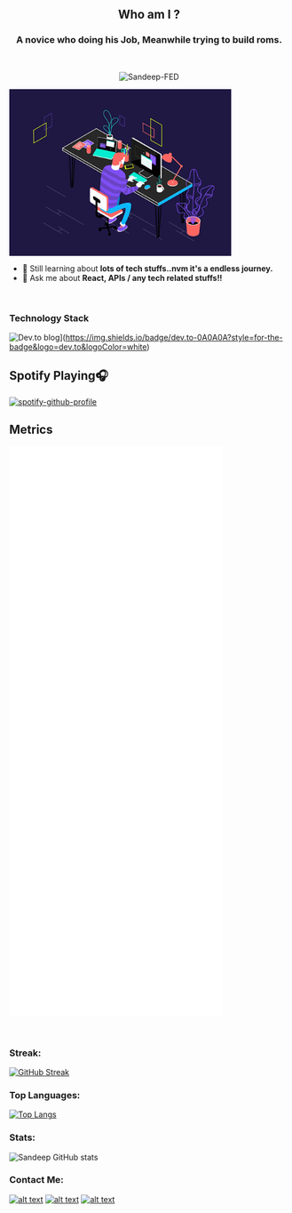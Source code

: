 
<h2 align="center">Who am I ?</h2>
<h3 align="center">A novice who doing his Job, Meanwhile trying to build roms.</h3><br>
<p align="center"><img src="https://komarev.com/ghpvc/?username=Sandeep-FED&label=Profile%20views&color=0e75b6&style=flat" alt="Sandeep-FED" /> </p>

<img align="center" alt="GIF" src="https://github.com/Sandeep-FED/Sandeep-FED/blob/a8b0731baa212b248aab0d476140a3e35a67b248/code.gif?raw=true" width="400px" >

- 🌱 Still learning about **lots of tech stuffs..nvm it's a endless journey.**
- 💬 Ask me about **React, APIs / any tech related stuffs!!**
<br>
<h3 align="left">Technology Stack</h3>


![Dev.to blog](https://dev.to/snippetguy)](https://img.shields.io/badge/dev.to-0A0A0A?style=for-the-badge&logo=dev.to&logoColor=white)
<br>

## Spotify Playing🎧
[![spotify-github-profile](https://spotify-github-profile.vercel.app/api/view?uid=sanduzep&cover_image=true&theme=novatorem)](https://github.com/kittinan/spotify-github-profile)
<br>

## Metrics
![Metrics](https://github.com/Sandeep-FED/Sandeep-FED/blob/master/github-metrics.svg)
 
<br>
<h3 align="left">Streak:</h3> 

[![GitHub Streak](http://github-readme-streak-stats.herokuapp.com?user=Sandeep-FED&theme=tokyonight&hide_border=true)](https://git.io/streak-stats)
<br>
<h3 align="left">Top Languages:</h3>

[![Top Langs](https://github-readme-stats.vercel.app/api/top-langs/?username=Sandeep-FED&hide_border=true&langs_count=8&layout=compact&theme=tokyonight)](https://github.com/Sandeep-FED/github-readme-stats)
<br>
<h3 align="left">Stats:</h3>

![Sandeep GitHub stats](https://github-readme-stats.vercel.app/api?username=Sandeep-FED&show_icons=true&theme=radical&hide_border=true&)
<br>
<h3 align="left">Contact Me: </h3>

[![alt text][1.1]][1]
[![alt text][5.1]][5]
[![alt text][6.1]][6]


<!-- links to social media icons -->
<!-- no need to change these -->

<!-- icons with padding -->

[1.1]: http://i.imgur.com/tXSoThF.png
[5.1]: http://i.imgur.com/1AGmwO3.png
[6.1]: http://i.imgur.com/0o48UoR.png

<!-- links to your social media accounts -->
<!-- update these accordingly -->
[1]: http://www.twitter.com/Snippetguy
[5]: https://dribbble.com/Snippetguy
[6]: http://www.github.com/Sandeep-FED


